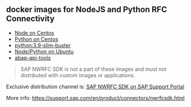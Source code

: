 ## docker images for NodeJS and Python RFC Connectivity

- [Node on Centos](./centos-node.Dockerfile)
- [Python on Centos](./centos-python.Dockerfile)
- [python:3.9-slim-buster](./python-39.Dockerfile)
- [Node/Python on Ubuntu](./ubuntu-test.Dockerfile)
- [abap-api-tools](./abap-node.Dockerfile)

> SAP NWRFC SDK is not a part of these images and must not distributed with custom images or applications.

Exclusive distribution channel is: [SAP NWRFC SDK on SAP Support Portal](https://launchpad.support.sap.com/#/softwarecenter/template/products/_APP=00200682500000001943&_EVENT=DISPHIER&HEADER=Y&FUNCTIONBAR=N&EVENT=TREE&NE=NAVIGATE&ENR=01200314690100002214&V=MAINT)

More info: https://support.sap.com/en/product/connectors/nwrfcsdk.html